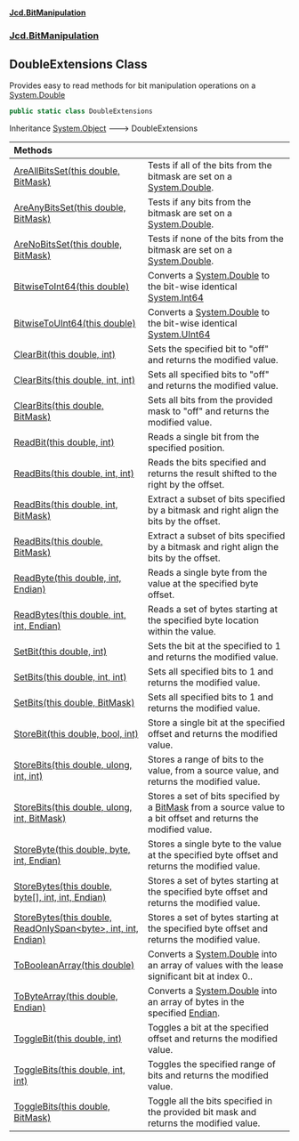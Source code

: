 #### [Jcd.BitManipulation](index 'index')
### [Jcd.BitManipulation](Jcd.BitManipulation 'Jcd.BitManipulation')

## DoubleExtensions Class

Provides easy to read methods for bit manipulation operations on a [System.Double](https://docs.microsoft.com/en-us/dotnet/api/System.Double 'System.Double')

```csharp
public static class DoubleExtensions
```

Inheritance [System.Object](https://docs.microsoft.com/en-us/dotnet/api/System.Object 'System.Object') &#129106; DoubleExtensions

| Methods | |
| :--- | :--- |
| [AreAllBitsSet(this double, BitMask)](Jcd.BitManipulation.DoubleExtensions.AreAllBitsSet(thisdouble,Jcd.BitManipulation.BitMask) 'Jcd.BitManipulation.DoubleExtensions.AreAllBitsSet(this double, Jcd.BitManipulation.BitMask)') | Tests if all of the bits from the bitmask are set on a [System.Double](https://docs.microsoft.com/en-us/dotnet/api/System.Double 'System.Double'). |
| [AreAnyBitsSet(this double, BitMask)](Jcd.BitManipulation.DoubleExtensions.AreAnyBitsSet(thisdouble,Jcd.BitManipulation.BitMask) 'Jcd.BitManipulation.DoubleExtensions.AreAnyBitsSet(this double, Jcd.BitManipulation.BitMask)') | Tests if any bits from the bitmask are set on a [System.Double](https://docs.microsoft.com/en-us/dotnet/api/System.Double 'System.Double'). |
| [AreNoBitsSet(this double, BitMask)](Jcd.BitManipulation.DoubleExtensions.AreNoBitsSet(thisdouble,Jcd.BitManipulation.BitMask) 'Jcd.BitManipulation.DoubleExtensions.AreNoBitsSet(this double, Jcd.BitManipulation.BitMask)') | Tests if none of the bits from the bitmask are set on a [System.Double](https://docs.microsoft.com/en-us/dotnet/api/System.Double 'System.Double'). |
| [BitwiseToInt64(this double)](Jcd.BitManipulation.DoubleExtensions.BitwiseToInt64(thisdouble) 'Jcd.BitManipulation.DoubleExtensions.BitwiseToInt64(this double)') | Converts a [System.Double](https://docs.microsoft.com/en-us/dotnet/api/System.Double 'System.Double') to the bit-wise identical [System.Int64](https://docs.microsoft.com/en-us/dotnet/api/System.Int64 'System.Int64') |
| [BitwiseToUInt64(this double)](Jcd.BitManipulation.DoubleExtensions.BitwiseToUInt64(thisdouble) 'Jcd.BitManipulation.DoubleExtensions.BitwiseToUInt64(this double)') | Converts a [System.Double](https://docs.microsoft.com/en-us/dotnet/api/System.Double 'System.Double') to the bit-wise identical [System.UInt64](https://docs.microsoft.com/en-us/dotnet/api/System.UInt64 'System.UInt64') |
| [ClearBit(this double, int)](Jcd.BitManipulation.DoubleExtensions.ClearBit(thisdouble,int) 'Jcd.BitManipulation.DoubleExtensions.ClearBit(this double, int)') | Sets the specified bit to "off" and returns the modified value. |
| [ClearBits(this double, int, int)](Jcd.BitManipulation.DoubleExtensions.ClearBits(thisdouble,int,int) 'Jcd.BitManipulation.DoubleExtensions.ClearBits(this double, int, int)') | Sets all specified bits to "off" and returns the modified value. |
| [ClearBits(this double, BitMask)](Jcd.BitManipulation.DoubleExtensions.ClearBits(thisdouble,Jcd.BitManipulation.BitMask) 'Jcd.BitManipulation.DoubleExtensions.ClearBits(this double, Jcd.BitManipulation.BitMask)') | Sets all bits from the provided mask to "off" and returns the modified value. |
| [ReadBit(this double, int)](Jcd.BitManipulation.DoubleExtensions.ReadBit(thisdouble,int) 'Jcd.BitManipulation.DoubleExtensions.ReadBit(this double, int)') | Reads a single bit from the specified position. |
| [ReadBits(this double, int, int)](Jcd.BitManipulation.DoubleExtensions.ReadBits(thisdouble,int,int) 'Jcd.BitManipulation.DoubleExtensions.ReadBits(this double, int, int)') | Reads the bits specified and returns the result shifted to the right by the offset. |
| [ReadBits(this double, int, BitMask)](Jcd.BitManipulation.DoubleExtensions.ReadBits(thisdouble,int,Jcd.BitManipulation.BitMask) 'Jcd.BitManipulation.DoubleExtensions.ReadBits(this double, int, Jcd.BitManipulation.BitMask)') | Extract a subset of bits specified by a bitmask and right align the bits by the offset. |
| [ReadBits(this double, BitMask)](Jcd.BitManipulation.DoubleExtensions.ReadBits(thisdouble,Jcd.BitManipulation.BitMask) 'Jcd.BitManipulation.DoubleExtensions.ReadBits(this double, Jcd.BitManipulation.BitMask)') | Extract a subset of bits specified by a bitmask and right align the bits by the offset. |
| [ReadByte(this double, int, Endian)](Jcd.BitManipulation.DoubleExtensions.ReadByte(thisdouble,int,Jcd.BitManipulation.Endian) 'Jcd.BitManipulation.DoubleExtensions.ReadByte(this double, int, Jcd.BitManipulation.Endian)') | Reads a single byte from the value at the specified byte offset. |
| [ReadBytes(this double, int, int, Endian)](Jcd.BitManipulation.DoubleExtensions.ReadBytes(thisdouble,int,int,Jcd.BitManipulation.Endian) 'Jcd.BitManipulation.DoubleExtensions.ReadBytes(this double, int, int, Jcd.BitManipulation.Endian)') | Reads a set of bytes starting at the specified byte location within the value. |
| [SetBit(this double, int)](Jcd.BitManipulation.DoubleExtensions.SetBit(thisdouble,int) 'Jcd.BitManipulation.DoubleExtensions.SetBit(this double, int)') | Sets the bit at the specified to 1 and returns the modified value. |
| [SetBits(this double, int, int)](Jcd.BitManipulation.DoubleExtensions.SetBits(thisdouble,int,int) 'Jcd.BitManipulation.DoubleExtensions.SetBits(this double, int, int)') | Sets all specified bits to 1 and returns the modified value. |
| [SetBits(this double, BitMask)](Jcd.BitManipulation.DoubleExtensions.SetBits(thisdouble,Jcd.BitManipulation.BitMask) 'Jcd.BitManipulation.DoubleExtensions.SetBits(this double, Jcd.BitManipulation.BitMask)') | Sets all specified bits to 1 and returns the modified value. |
| [StoreBit(this double, bool, int)](Jcd.BitManipulation.DoubleExtensions.StoreBit(thisdouble,bool,int) 'Jcd.BitManipulation.DoubleExtensions.StoreBit(this double, bool, int)') | Store a single bit at the specified offset and returns the modified value. |
| [StoreBits(this double, ulong, int, int)](Jcd.BitManipulation.DoubleExtensions.StoreBits(thisdouble,ulong,int,int) 'Jcd.BitManipulation.DoubleExtensions.StoreBits(this double, ulong, int, int)') | Stores a range of bits to the value, from a source value, and returns the modified value. |
| [StoreBits(this double, ulong, int, BitMask)](Jcd.BitManipulation.DoubleExtensions.StoreBits(thisdouble,ulong,int,Jcd.BitManipulation.BitMask) 'Jcd.BitManipulation.DoubleExtensions.StoreBits(this double, ulong, int, Jcd.BitManipulation.BitMask)') | Stores a set of bits specified by a [BitMask](Jcd.BitManipulation.BitMask 'Jcd.BitManipulation.BitMask') from a source value to a bit offset and returns the modified value. |
| [StoreByte(this double, byte, int, Endian)](Jcd.BitManipulation.DoubleExtensions.StoreByte(thisdouble,byte,int,Jcd.BitManipulation.Endian) 'Jcd.BitManipulation.DoubleExtensions.StoreByte(this double, byte, int, Jcd.BitManipulation.Endian)') | Stores a single byte to the value at the specified byte offset and returns the modified value. |
| [StoreBytes(this double, byte[], int, int, Endian)](Jcd.BitManipulation.DoubleExtensions.StoreBytes(thisdouble,byte[],int,int,Jcd.BitManipulation.Endian) 'Jcd.BitManipulation.DoubleExtensions.StoreBytes(this double, byte[], int, int, Jcd.BitManipulation.Endian)') | Stores a set of bytes starting at the specified byte offset and returns the modified value. |
| [StoreBytes(this double, ReadOnlySpan&lt;byte&gt;, int, int, Endian)](Jcd.BitManipulation.DoubleExtensions.StoreBytes(thisdouble,System.ReadOnlySpan_byte_,int,int,Jcd.BitManipulation.Endian) 'Jcd.BitManipulation.DoubleExtensions.StoreBytes(this double, System.ReadOnlySpan<byte>, int, int, Jcd.BitManipulation.Endian)') | Stores a set of bytes starting at the specified byte offset and returns the modified value. |
| [ToBooleanArray(this double)](Jcd.BitManipulation.DoubleExtensions.ToBooleanArray(thisdouble) 'Jcd.BitManipulation.DoubleExtensions.ToBooleanArray(this double)') | Converts a [System.Double](https://docs.microsoft.com/en-us/dotnet/api/System.Double 'System.Double') into an array of  values with the lease significant bit at index 0.. |
| [ToByteArray(this double, Endian)](Jcd.BitManipulation.DoubleExtensions.ToByteArray(thisdouble,Jcd.BitManipulation.Endian) 'Jcd.BitManipulation.DoubleExtensions.ToByteArray(this double, Jcd.BitManipulation.Endian)') | Converts a [System.Double](https://docs.microsoft.com/en-us/dotnet/api/System.Double 'System.Double') into an array of bytes in the specified [Endian](Jcd.BitManipulation.Endian 'Jcd.BitManipulation.Endian'). |
| [ToggleBit(this double, int)](Jcd.BitManipulation.DoubleExtensions.ToggleBit(thisdouble,int) 'Jcd.BitManipulation.DoubleExtensions.ToggleBit(this double, int)') | Toggles a bit at the specified offset and returns the modified value. |
| [ToggleBits(this double, int, int)](Jcd.BitManipulation.DoubleExtensions.ToggleBits(thisdouble,int,int) 'Jcd.BitManipulation.DoubleExtensions.ToggleBits(this double, int, int)') | Toggles the specified range of bits and returns the modified value. |
| [ToggleBits(this double, BitMask)](Jcd.BitManipulation.DoubleExtensions.ToggleBits(thisdouble,Jcd.BitManipulation.BitMask) 'Jcd.BitManipulation.DoubleExtensions.ToggleBits(this double, Jcd.BitManipulation.BitMask)') | Toggle all the bits specified in the provided bit mask and returns the modified value. |
